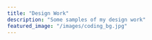 ```yaml
---
title: "Design Work"
description: "Some samples of my design work"
featured_image: "/images/coding_bg.jpg"
---
```


